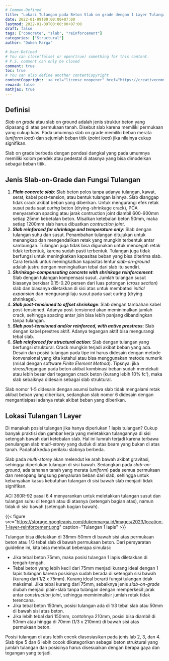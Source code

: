 ```yaml
---
# Common-Defined
title: "Lokasi Tulangan pada Beton Slab on grade dengan 1 Layer Tulangan"
date: 2022-01-09T00:00:00+07:00
lastmod: 2022-01-09T00:00:00+07:00
draft: false
tags: ["concrete", "slab", "reinforcement"]
categories: ["Structural"]
author: "Duken Marga"

# User-Defined
# You can close(false) or open(true) something for this content.
# P.S. comment can only be closed
comment: true
toc: true
# You can also define another contentCopyright
contentCopyright: '<a rel="license noopener" href="https://creativecommons.org/licenses/by-nc-nd/4.0/" target="_blank">CC BY-NC-ND 4.0</a>'
reward: false
mathjax: true
---
```


## Definisi

*Slab on grade* atau slab on ground adalah jenis struktur beton yang dipasang di atas permukaan tanah.
Disebut slab karena memiliki permukaan yang cukup luas. Pada umumnya slab on grade memiliki beban merata (*uniform load*) dan sejumlah beban titik (*point load*)
jika nilainya cukup signifikan.

Slab on grade berbeda dengan pondasi dangkal yang pada umumnya memiliki kolom pendek atau pedestal di atasnya yang bisa dimodelkan sebagai beban titik.

## Jenis Slab-on-Grade dan Fungsi Tulangan

1. ***Plain concrete slab***: Slab beton polos tanpa adanya tulangan, kawat, serat, kabel post-tension, atau bentuk tulangan lainnya. Slab dianggap tidak crack akibat beban yang diberikan.
   Untuk mengurangi efek retak susut pada saat *curing* beton (drying-shrinkage crack), PCA menyarankan spacing atau jarak contruction joint diambil 600-900mm setiap 25mm kebetalan beton.
   Misalkan ketebalan beton 50mm, maka setiap 1200mm slab harus dibuatkan *contruction joint*. 
2. ***Slab reinforced for shrinkage and temperature only***: Slab dengan tulangan suhu dan susut. Penambahan tulangan ditujukan untuk menangkap dan mengendalikan retak yang mungkin terbentuk antar sambungan.
   Tulangan juga tidak bisa digunakan untuk mencegah retak tidak terbentuk, karena sudah pasti terbentuk. Tulangan juga tidak berfungsi untuk meningkatkan kapasitas beban yang bisa diterima slab.
   Cara terbaik untuk meningkatkan kapasitas lentur *slab-on-ground* adalah justru dengan meningkatkan tebal dari slab itu sendiri. 
3. ***Shrinkage-compensating concrete with shrinkage reinforcement***: Slab dengan tulangan kompensasi susut. Jumlah tulangan susut biasanya berkisar 0.15-0.20 persen dari luas potongan (*cross section*) slab
   dan biasanya diletakkan di sisi atas untuk membatasi *initial expansion* dan mengurangi laju susut pada saat curing (drying shrinkage).
4. ***Slab post-tensioned to offset shrinkage***: Slab dengan tambahan kabel post-tensioned. Adanya post-tensioned akan meminimalkan jumlah crack, sehingga spacing antar join bisa lebih panjang dibandingkan
   tanpa tulangan.
5. ***Slab post-tensioned and/or reinforced, with active prestress***: Slab dengan kabel prestres aktif. Adanya tegangan aktif bisa mengurangi tebal slab. 
6. ***Slab reinforced for structural action***: Slab dengan tulangan yang berfungsi struktural. Crack mungkin terjadi akibat beban yang ada. Desain dan posisi tulangan pada tipe ini harus
   didesain dengan metode konvensional yang kita ketahui atau bisa menggunakan metode numerik (misal dengan software *Finite Element Method*). Tipsnya: jika stress/tegangan pada beton akibat kombinasi
   beban sudah mendekati atau lebih besar dari tegangan crack beton (kurang lebih 10% fc'), maka slab sebaiknya didesain sebagai slab struktural.

Slab nomor 1-5 didesain dengan asumsi bahwa slab tidak mengalami retak akibat beban yang diberikan, sedangkan slab nomor 6 didesain dengan mengantisipasi adanya retak akibat beban yang diberikan.

## Lokasi Tulangan 1 Layer

Di manakah posisi tulangan jika hanya diperlukan 1 lapis tulangan? Cukup banyak praktisi dan gambar kerja yang meletakkan tulangannya di sisi setengah bawah dari ketebalan slab.
Hal ini lumrah terjadi karena terbawa penulangan slab *multi-storey* yang duduk di atas beam yang bukan di atas tanah. Padahal kedua perilaku slabnya berbeda.

Slab pada *multi-storey* akan melendut ke arah bawah akibat gravitasi, sehingga diperlukan tulangan di sisi bawah. Sedangkan pada *slab-on-ground*, ada  tahanan tanah yang merata (*uniform*) pada semua permukaan
dan menopang langsung penyaluran beban dari slab, sehingga untuk kebanyakan kasus kebutuhan tulangan di sisi bawah slab menjadi tidak signifikan.

ACI 360R-92 pasal 6.4 menyarankan untuk meletakkan tulangan susut dan tulangan suhu di tengah atau di atasnya (setengah bagian atas), namun tidak di sisi bawah (setengah bagian bawah).

{{< figure src="https://storage.googleapis.com/dukenmarga.id/images/2023/location-1-layer-reinforcement.png" caption="Tulangan 1 lapis" >}}

Tulangan bisa diletakkan di 38mm-50mm di bawah sisi atas permukaan beton atau 1/3 tebal slab di bawah permukaan beton. Dari persyaratan guideline ini, kita bisa membuat beberapa simulasi:
- Jika tebal beton 75mm, maka posisi tulangan 1 lapis diletakkan di tengah-tengah.
- Tebal beton yang lebih kecil dari 75mm menjadi kurang ideal dengan 1 lapis tulangan karena
  posisinya sudah berada di setengah sisi bawah (kurang dari 1/2 x 75mm). Kurang ideal berarti fungsi tulangan tidak maksimal. Jika tebal kurang dari 75mm, sebaiknya jenis *slab-on-grade*
  diubah menjadi plain-slab tanpa tulangan dengan memperkecil jarak antar *construction joint*, sehingga meminimalisir jumlah retak tidak terencana. 
- Jika tebal beton 150mm, posisi tulangan ada di 1/3 tebal slab atau 50mm di bawah sisi atas beton.
- Jika lebih tebal dari 150mm, contohnya 210mm, posisi bisa diambil di 50mm atau hingga di 70mm (1/3 x 210mm) di bawah sisi atas permukaan beton. 

Posisi tulangan di atas lebih cocok diasosiasikan pada jenis lab 2, 3, dan 4. Slab tipe 5 dan 6 lebih cocok dikategorikan sebagai beton struktural yang jumlah tulangan dan posisinya
harus disesuaikan dengan berapa gaya dan tegangan yang terjadi.